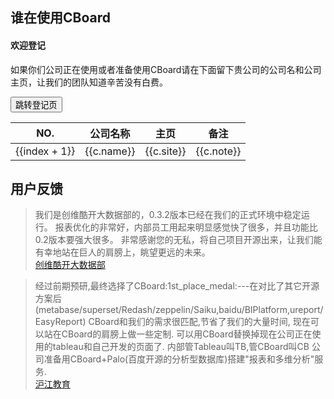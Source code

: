 ## 谁在使用CBoard
<div class="bs-callout bs-callout-info" id="callout-focus-demo">
    <h4>欢迎登记</h4>
    <p>如果你们公司正在使用或者准备使用CBoard请在下面留下贵公司的公司名和公司主页，让我们的团队知道辛苦没有白费。</p>
    <a href="https://github.com/yzhang921/CBoard/issues/122"><button type="button" class="btn btn-primary btn-sm"><i class="fa fa-mail-forward"></i> 跳转登记页</button></a>
</div>

<table class="table">
    <thead>
    <tr>
        <th>NO.</th>
        <th>公司名称</th>
        <th>主页</th>
        <th>备注</th>
    </tr>
    </thead>
    <tbody>
        <tr v-for="(c, index) in list">
            <td>{{index + 1}}</td>
            <td>{{c.name}}</td>
            <td><a :href="c.site">{{c.site}}<a></td>
            <td><a :href="c.link">{{c.note}}</a></td>
        </tr>
    </tbody>
</table>

<script>
  new Vue({
    el: '#main',
    data: {
        list: [
              {name: '酷狗音乐', site: 'http://www.kugou.com'},
              {name: '交通银行卡中心', site: 'http://www.bankcomm.com/'},
              {name: '中国建设银行托管', site: 'http://www.ccb.com/'},
              {name: '沪江教育', site: 'https://www.hujiang.com/'},
              {name: '用友建筑', site: 'https://cc.yonyoucloud.com', note: 'UBoard，数据可视化的神器', link:'https://www.jianshu.com/p/f16114e93638'},
              {name: '腾讯OMG内容商业化中心大数据平台', site: 'https://www.tencent.com/'},
              {name: '用友HDA智能决策云平台', site: 'http://hda.yonyouhit.com'},
              {name: '创维', site: 'http://www.skyworth.com'},
              {name: '易企秀', site: 'http://www.eqxiu.com'},
              {name: '华为', site: 'https://www.huawei.com/en/', note: '无线网络研发工具开发三部'},
              {name: '上海汉得信息技术有限公司', site: 'http://www.hand-china.com/'},
              {name: '什么值得买', site: 'http://www.smzdm.com/'},
              {name: '浪潮信息', site: 'http://www.inspur.com/'},
              {name: '微赛体育', site: 'https://www.wesai.com/'},
              {name: '邻盛企业PAAS平台', site: 'http://www.linksame.com'},
              {name: '红荔数据', site: 'http://www.redlichee.com'},
              {name: '深圳市设施之家科技有限公司', site: 'https://www.fm-community.com/'},
              {name: '深圳工作家网络科技有限公司', site: 'https:/www.iworker.cn/'},
              {name: '明动软件', site: 'http://www.minstone.com.cn/'},
              {name: '成都九鼎瑞信科技股份有限公司', site: 'http://www.evercreative.com.cn'},
              {name: '芮米科技', site: 'http://www.reemii.cn', note: '结合数据优化引擎来提升数据UI报表体验'},
              {name: '广联达众然', site: 'http://ysg.glodon.com', note: '行为分析看板'},
              {name: '简理财', site: 'http://www.jianlc.cn', note: 'kylin可视化'},
              {name: '深圳神盾信息', site: 'http://www.sundun.cn'},
              {name: '上海致宇', site: 'http://www.goupwith.com/'},
              {name: '农分期', site: 'http://www.nongfenqi.com'},
              {name: '数云普惠', site: 'http://www.digcredit.com/'},
              {name: '淘菜猫', site: 'http://www.taocaimall.com/'},
              {name: '轻轻家教', site: 'http://www.changingedu.com'},
              {name: '金色家园网', site: 'http://www.jiachengnet.com/'},
              {name: '湖南传拓智联网络科技有限公司', site: 'http://www.trasmart.com'},
              {name: '湖南金诚创新科技有限公司', site: ''},
              {name: 'Parisclub', site: 'http://parishop.ru/'},
              {name: '美利金融', site: 'http://www.mljr.com'},
              {name: '湘靖网络科技', site: 'http://www.vxiaoke360.com'}
        ]
    }
  })
</script>


## 用户反馈
<blockquote>
我们是创维酷开大数据部的，0.3.2版本已经在我们的正式环境中稳定运行。
报表优化的非常好，内部员工用起来明显感觉快了很多，并且功能比0.2版本要强大很多。
非常感谢您的无私，将自己项目开源出来，让我们能有幸地站在巨人的肩膀上，眺望更远的未来。
  <footer><a href="https://github.com/yzhang921/CBoard/issues/122#issuecomment-309935668">创维酷开大数据部</a></footer>
</blockquote>


<blockquote>
经过前期预研,最终选择了CBoard:1st_place_medal:---在对比了其它开源方案后(metabase/superset/Redash/zeppelin/Saiku,baidu/BIPlatform,ureport/EasyReport)
CBoard和我们的需求很匹配,节省了我们的大量时间, 现在可以站在CBoard的肩膀上做一些定制.
可以用CBoard替换掉现在公司正在使用的tableau和自己开发的页面了. 内部管Tableau叫TB,管CBoard叫CB
公司准备用CBoard+Palo(百度开源的分析型数据库)搭建"报表和多维分析"服务.
<footer><a href="https://github.com/yzhang921/CBoard/issues/122#issuecomment-343087697">沪江教育</a></footer>
</blockquote>


